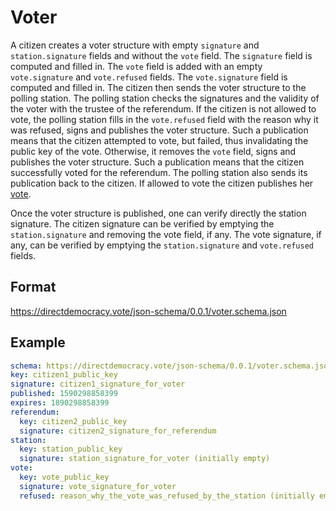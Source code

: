 # Voter

A citizen creates a voter structure with empty `signature` and `station.signature` fields and without the `vote` field.
The `signature` field is computed and filled in.
The `vote` field is added with an empty `vote.signature` and `vote.refused` fields.
The `vote.signature` field is computed and filled in.
The citizen then sends the voter structure to the polling station.
The polling station checks the signatures and the validity of the voter with the trustee of the referendum.
If the citizen is not allowed to vote, the polling station fills in the `vote.refused` field with the reason why it was refused, signs and publishes the voter structure.
Such a publication means that the citizen attempted to vote, but failed, thus invalidating the public key of the vote.
Otherwise, it removes the `vote` field, signs and publishes the voter structure.
Such a publication means that the citizen successfully voted for the referendum.
The polling station also sends its publication back to the citizen.
If allowed to vote the citizen publishes her [vote](vote.md).

Once the voter structure is published, one can verify directly the station signature.
The citizen signature can be verified by emptying the `station.signature` and removing the vote field, if any.
The vote signature, if any, can be verified by emptying the `station.signature` and `vote.refused` fields.

## Format

https://directdemocracy.vote/json-schema/0.0.1/voter.schema.json

## Example

```yaml
schema: https://directdemocracy.vote/json-schema/0.0.1/voter.schema.json
key: citizen1_public_key
signature: citizen1_signature_for_voter
published: 1590298858399
expires: 1890298858399
referendum:
  key: citizen2_public_key
  signature: citizen2_signature_for_referendum
station:
  key: station_public_key
  signature: station_signature_for_voter (initially empty)
vote:
  key: vote_public_key
  signature: vote_signature_for_voter
  refused: reason_why_the_vote_was_refused_by_the_station (initially empty)
```
